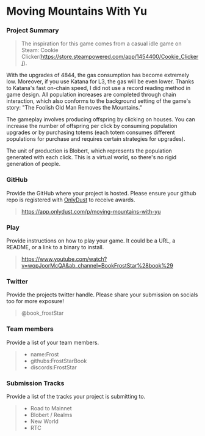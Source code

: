# Moving Mountains With Yu

### Project Summary
> The inspiration for this game comes from a casual idle game on Steam: Cookie Clicker(https://store.steampowered.com/app/1454400/Cookie_Clicker/).

With the upgrades of 4844, the gas consumption has become extremely low. Moreover, if you use Katana for L3, the gas will be even lower. Thanks to Katana's fast on-chain speed, I did not use a record reading method in game design. All population increases are completed through chain interaction, which also conforms to the background setting of the game's story: "The Foolish Old Man Removes the Mountains."

The gameplay involves producing offspring by clicking on houses. You can increase the number of offspring per click by consuming population upgrades or by purchasing totems (each totem consumes different populations for purchase and requires certain strategies for upgrades).

The unit of production is Blobert, which represents the population generated with each click. This is a virtual world, so there's no rigid generation of people.

### GitHub
Provide the GitHub where your project is hosted. Please ensure your github repo is registered with [OnlyDust](https://app.onlydust.com/p/create) to receive awards.
> https://app.onlydust.com/p/moving-mountains-with-yu

### Play
Provide instructions on how to play your game. It could be a URL, a README, or a link to a binary to install.
> https://www.youtube.com/watch?v=wopJoorMcQA&ab_channel=BookFrostStar%28book%29

### Twitter
Provide the projects twitter handle. Please share your submission on socials too for more exposure!
> @book_frostStar

### Team members
Provide a list of your team members.
> - name:Frost
> - githubs:FrostStarBook
> - discords:FrostStar

### Submission Tracks
Provide a list of the tracks your project is submitting to.
> - Road to Mainnet 
> - Blobert / Realms 
> - New World 
> - RTC
